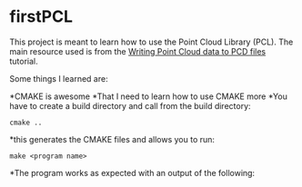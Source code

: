 firstPCL
========

This project is meant to learn how to use the Point Cloud Library (PCL). The main resource used is from the [Writing Point Cloud data to PCD files](http://pointclouds.org/documentation/tutorials/writing_pcd.php#writing-pcd) tutorial.

Some things I learned are:

*CMAKE is awesome
*That I need to learn how to use CMAKE more
*You have to create a build directory and call from the build directory:

```
cmake ..
```

*this generates the CMAKE files and allows you to run:

```
make <program name>
```

*The program works as expected with an output of the following: